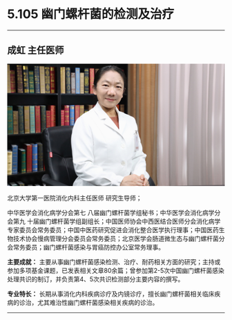 # 5.105 幽门螺杆菌的检测及治疗

---

## 成虹 主任医师

![1679371545581](image/c05_105/1679371545581.png)

北京大学第一医院消化内科主任医师 研究生导师；

中华医学会消化病学分会第七 八届幽门螺杆菌学组秘书；中华医学会消化病学分会第九 十届幽门螺杆菌学组副组长；中国医师协会中西医结合医师分会消化病学专家委员会常务委员；中国中医药研究促进会消化整合医学执行理事；中国医药生物技术协会慢病管理分会委员会常务委员；北京医学会肠道微生态与幽门螺杆菌分会常务委员；幽门螺杆菌感染与胃癌防控办公室常务理事。

**主要成就：** 主要从事幽门螺杆菌感染检测、治疗、耐药相关方面的研究；主持或参加多项基金课题，已发表相关文章80余篇；曾参加第2-5次中国幽门螺杆菌感染处理共识的制订，并负责第4、5次共识检测部分主要内容的撰写。

**专业特长：** 长期从事消化内科疾病诊疗及内镜诊疗，擅长幽门螺杆菌相关临床疾病的诊治，尤其难治性幽门螺杆菌感染相关疾病的诊治。

---
